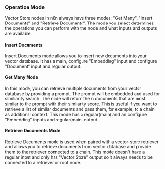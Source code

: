 ### Operation Mode
Vector Store nodes in n8n always have three modes: "Get Many", "Insert Documents" and "Retrieve Documents". The mode you select determines the operations you can perform with the node and what inputs and outputs are available.

#### Insert Documents
Insert Documents mode allows you to insert new documents into your vector database. It has a main, configure "Embedding" input and configure "Document" input and regular output.

#### Get Many Mode
In this mode, you can retrieve multiple documents from your vector database by providing a prompt. The prompt will be embedded and used for similiarity search. The node will return the n documents that are most similar to the prompt with their similarity score. This is useful if you want to retrieve a list of similar documents and pass them, for example, to a chain as additional context. This mode has a regular(main) and an configure "Embedding" inputs and regular(main) output. 

#### Retrieve Documents Mode
Retrieve Documents mode is used when paired with a vector-store retriever and allows you to retrieve documents from vector database and provide them to the retriever connected to a chain. This mode doesn't have a regular input and only has "Vector Store" output so it always needs to be connected to a retriever or root node.
